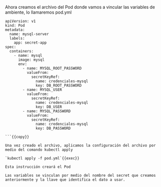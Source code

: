 Ahora creamos el archivo del Pod donde vamos a vincular las variables de ambiente, lo llamaremos pod.yml

```
apiVersion: v1
kind: Pod
metadata:
  name: mysql-server
  labels:
    app: secret-app
spec:
  containers:
    - name: mysql
      image: mysql
      env:
        - name: MYSQL_ROOT_PASSWORD
          valueFrom:
            secretKeyRef:
              name: credenciales-mysql
              key: DB_ROOT_PASSWORD
        - name: MYSQL_USER
          valueFrom:
            secretKeyRef:
              name: credenciales-mysql
              key: DB_USER
        - name: MYSQL_PASSWORD
          valueFrom:
            secretKeyRef:
              name: credenciales-mysql
              key: DB_PASSWORD

```{{copy}}

Una vez creado el archivo, aplicamos la configuración del archivo por medio del comando kubectl apply

`kubectl apply -f pod.yml`{{exec}}

Esta instrucción creará el Pod

Las variables se vinculan por medio del nombre del secret que creamos anteriormente y la llave que identifica el dato a usar. 
